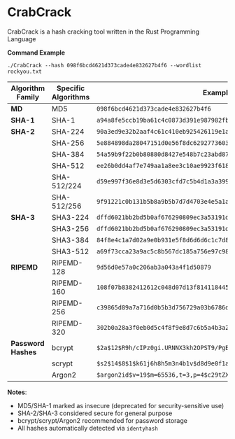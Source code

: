 # CrabCrack

CrabCrack is a hash cracking tool written in the Rust Programming Language

<b>Command Example</b>
```
./CrabCrack --hash 098f6bcd4621d373cade4e832627b4f6 --wordlist rockyou.txt
```

| Algorithm Family    | Specific Algorithms                     | Example Hash                                                                 |
|---------------------|-----------------------------------------|------------------------------------------------------------------------------|
| **MD**              | MD5                                     | `098f6bcd4621d373cade4e832627b4f6`                                          |
| **SHA-1**           | SHA-1                                   | `a94a8fe5ccb19ba61c4c0873d391e987982fbbd3`                                  |
| **SHA-2**           | SHA-224                                 | `90a3ed9e32b2aaf4c61c410eb925426119e1a9dc`                                  |
|                     | SHA-256                                 | `5e884898da28047151d0e56f8dc6292773603d0d6aabbdd62a11ef721d1542d8`          |
|                     | SHA-384                                 | `54a59b9f22b0b80880d8427e548b7c23abd873486e1f035dce9cd697e85175035ca6ae8d6` |
|                     | SHA-512                                 | `ee26b0dd4af7e749aa1a8ee3c10ae9923f618980772e473f8819a5d4940e0db27ac185f8` |
|                     | SHA-512/224                             | `d59e997f36e8d3e5d6303cfd7c5b4d1a3a399a6e`                                  |
|                     | SHA-512/256                             | `9f91221c0b131b5b8a9b5b7d7d4703e4e5a1a7a3f0f1e1d1c1b1a19181716151`          |
| **SHA-3**           | SHA3-224                                | `dffd6021bb2bd5b0af676290809ec3a53191dd81c7f70a4b28688a3`                  |
|                     | SHA3-256                                | `dffd6021bb2bd5b0af676290809ec3a53191dd81c7f70a4b28688a362182986f`          |
|                     | SHA3-384                                | `84f8e4c1a7d02a9e0b931e5f8d6d6d6c1c7d8e3b0c6a9f0e9d8c7b6a5a4b3a2`          |
|                     | SHA3-512                                | `a69f73cca23a9ac5c8b567dc185a756e97c982164fe25859e0d1dcc1475c80a615b2123`  |
| **RIPEMD**          | RIPEMD-128                              | `9d56d0e57a0c206ab3a043a4f1d50879`                                          |
|                     | RIPEMD-160                              | `108f07b8382412612c048d07d13f814118445acd`                                  |
|                     | RIPEMD-256                              | `c39865d89a7a716d0b5b3d756729a03b6786d2680ddc3b3d7d7f7d7d6d5d4d3d2`          |
|                     | RIPEMD-320                              | `302b0a28a3f0eb0d5c4f8f9e8d7c6b5a4b3a2a1a0a9a8a7a6a5a4a3a2a1a`              |
| **Password Hashes** | bcrypt                                  | `$2a$12$R9h/cIPz0gi.URNNX3kh2OPST9/PgBkNEquQWy7iFWqba9Uo1zIWy`              |
|                     | scrypt                                  | `$s2$14$8$1$k61j6h8h5m3n4b1v$d8d9e0f1a2b3c4d5e6f7a8b9c0d1e2f3a4b5c6d7e8f9` |
|                     | Argon2                                  | `$argon2id$v=19$m=65536,t=3,p=4$c29tZXNhbHQ$RdescudvJCsgt3ub+b+dWRWJTmaa`  |

**Notes**:
- MD5/SHA-1 marked as insecure (deprecated for security-sensitive use)
- SHA-2/SHA-3 considered secure for general purpose
- bcrypt/scrypt/Argon2 recommended for password storage
- All hashes automatically detected via `identyhash`
